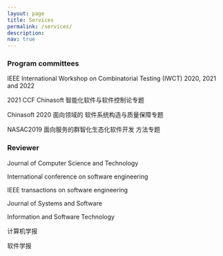 ```yaml
---
layout: page
title: Services
permalink: /services/
description:
nav: true
---
```

### Program committees

IEEE International Workshop on Combinatorial Testing (IWCT) 2020, 2021 and 2022

2021 CCF Chinasoft 智能化软件与软件控制论专题

Chinasoft 2020 面向领域的 软件系统构造与质量保障专题

NASAC2019 面向服务的群智化生态化软件开发 方法专题

### Reviewer

Journal of Computer Science and Technology 

International conference on software engineering

IEEE transactions on software engineering

Journal of Systems and Software

Information and Software Technology

计算机学报

软件学报
